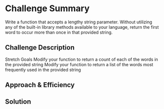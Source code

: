 # Challenge Summary
Write a function that accepts a lengthy string parameter.
Without utilizing any of the built-in library methods available to your language, return the first word to occur more than once in that provided string.

## Challenge Description
Stretch Goals
Modify your function to return a count of each of the words in the provided string
Modify your function to return a list of the words most frequently used in the provided string

## Approach & Efficiency
<!-- What approach did you take? Why? What is the Big O space/time for this approach? -->

## Solution
<!-- Embedded whiteboard image -->

